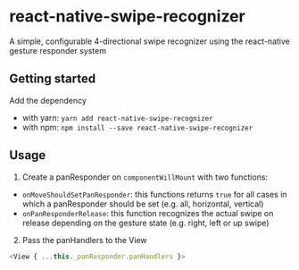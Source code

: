# react-native-swipe-recognizer

A simple, configurable 4-directional swipe recognizer using the react-native gesture responder system

## Getting started

Add the dependency
- with yarn: `yarn add react-native-swipe-recognizer`
- with npm: `npm install --save react-native-swipe-recognizer`

## Usage

1. Create a panResponder on `componentWillMount` with two functions:
- `onMoveShouldSetPanResponder`: this functions returns `true` for all cases in which a panResponder should be set (e.g. all, horizontal, vertical)
- `onPanResponderRelease`: this function recognizes the actual swipe on release depending on the gesture state (e.g. right, left or up swipe)

2. Pass the panHandlers to the View

```JavaScript
<View { ...this._panResponder.panHandlers }>
```

